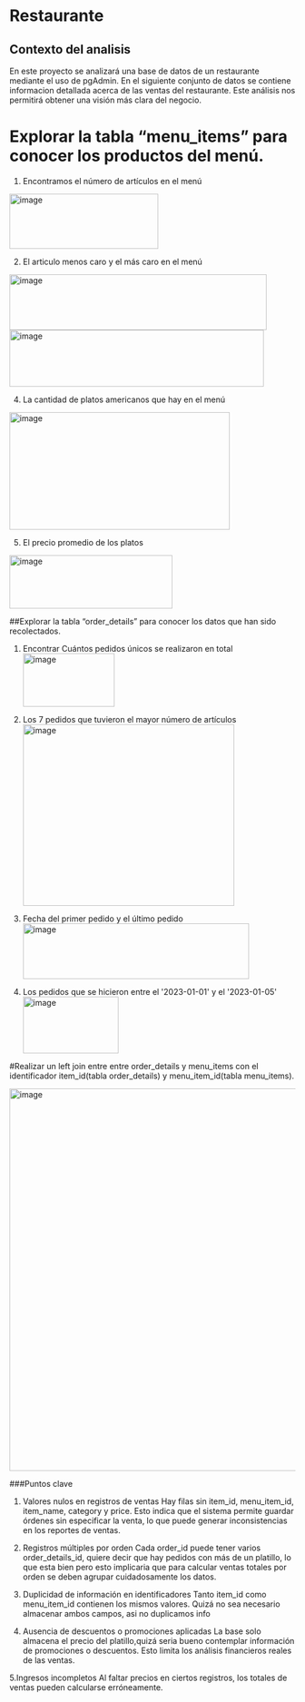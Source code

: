 # Restaurante
## Contexto del analisis
En este proyecto se analizará una base de datos de un restaurante mediante el uso de pgAdmin. En el siguiente conjunto de datos se contiene informacion detallada acerca de las ventas del restaurante. Este análisis nos permitirá obtener una visión más clara del negocio.

# Explorar la tabla “menu_items” para conocer los productos del menú.
1. Encontramos el número de artículos en el menú
   
<img width="262" height="97" alt="image" src="https://github.com/user-attachments/assets/0abe7c67-cd78-4f9a-93b3-a5b68a2aa150" />

2. El articulo menos caro y el más caro en el menú
<img width="453" height="98" alt="image" src="https://github.com/user-attachments/assets/46fc5a26-5be6-49d8-9177-f64e7c570726" />
<img width="448" height="100" alt="image" src="https://github.com/user-attachments/assets/fdd9374d-2621-4a7f-baa5-6c18c75f4731" />

4. La cantidad de platos americanos que hay en el menú
<img width="388" height="207" alt="image" src="https://github.com/user-attachments/assets/4783cc60-d310-4c90-b74b-a779e60988fd" />

5. El precio promedio de los platos
<img width="287" height="94" alt="image" src="https://github.com/user-attachments/assets/e12c2d6c-abb2-4cc6-b8b2-98923ec1ec1c" />

##Explorar la tabla “order_details” para conocer los datos que han sido recolectados.

1. Encontrar Cuántos pedidos únicos se realizaron en total
   <img width="161" height="94" alt="image" src="https://github.com/user-attachments/assets/ea8eecba-a7c1-426e-be11-10cfcae03ccb" />

2. Los 7 pedidos que tuvieron el mayor número de artículos
   <img width="372" height="320" alt="image" src="https://github.com/user-attachments/assets/52cb7160-3303-4a6f-8434-9862446d455e" />

3. Fecha del primer pedido y el último pedido
   <img width="398" height="98" alt="image" src="https://github.com/user-attachments/assets/6ebb9456-1000-4701-8751-c38213a3d12a" />

4. Los pedidos que se hicieron entre el '2023-01-01' y el '2023-01-05'
   <img width="168" height="100" alt="image" src="https://github.com/user-attachments/assets/5b1d4267-086b-4d0d-819d-507cf8bd064e" />

#Realizar un left join entre entre order_details y menu_items con el identificador
item_id(tabla order_details) y menu_item_id(tabla menu_items).

<img width="1536" height="674" alt="image" src="https://github.com/user-attachments/assets/c4fc0fa6-35a9-465a-8721-94da87658498" />

###Puntos clave
1. Valores nulos en registros de ventas
Hay filas sin item_id, menu_item_id, item_name, category y price.
Esto indica que el sistema permite guardar órdenes sin especificar la venta, lo que puede generar inconsistencias en los reportes de ventas.

2. Registros múltiples por orden
Cada order_id puede tener varios order_details_id, quiere decir que hay pedidos con más de un platillo, lo que esta bien
pero esto implicaria que para calcular ventas totales por orden se deben agrupar cuidadosamente los datos.

4. Duplicidad de información en identificadores
Tanto item_id como menu_item_id contienen los mismos valores. Quizá no sea necesario almacenar ambos campos, asi no duplicamos info

5. Ausencia de descuentos o promociones aplicadas
La base solo almacena el precio del platillo,quizá seria bueno contemplar información de promociones o descuentos. Esto limita los análisis financieros reales de las ventas.

5.Ingresos incompletos
Al faltar precios en ciertos registros, los totales de ventas pueden calcularse erróneamente.


